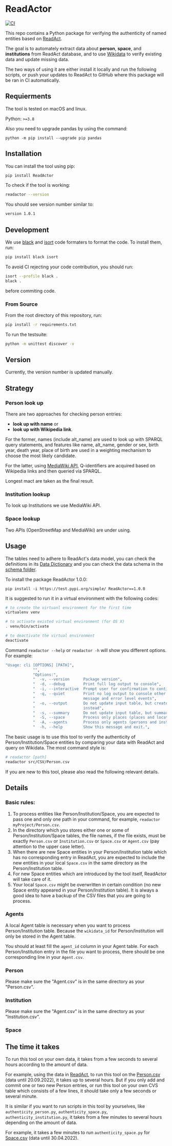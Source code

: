# ReadActor

[![CI](https://github.com/readchina/WikidataLookup/actions/workflows/ci.yml/badge.svg)](https://github.com/readchina/WikidataLookup/actions/workflows/ci.yml)

This repo contains a Python package for verifying the authenticity of named entities based on [ReadAct](https://github.com/readchina/ReadAct).

The goal is to automately extract data about **person**, **space**, and **institutions** from ReadAct database, and to use [Wikidata](https://www.wikidata.org/wiki/Wikidata:Main_Page) to verify existing data and update missing data.

The two ways of using it are either install it locally and run the following scripts, or push your updates to ReadAct to GitHub where this package will be ran in CI automatically.

## Requierments

The tool is tested on macOS and linux. 

Python: `>=3.8`

Also you need to upgrade pandas by using the command:

`python -m pip install --upgrade pip pandas`


## Installation

You can install the tool using pip:

```bash 
pip install ReadActor
```

To check if the tool is working:

```bash
readactor --version
```

You should see version number similar to:

```bash
version 1.0.1
```

## Development

We use [black](https://pypi.org/project/black/) and [isort](https://pypi.org/project/isort/) code formaters to format the code. To install them, run:

```bash
pip install black isort
```

To avoid CI rejecting your code contribution, you should run:

```bash
isort --profile black .
black .
```

before commiting code.

### From Source

From the root directory of this repository, run:

```bash
pip install -r requirements.txt
```

To run the testsuite:

```bash
python -m unittest discover -v
```

<!-- Something about which version of the programm and the first compatible ReadAct version here -->

## Version

Currently, the version number is updated manually.

<!--Every PR will trigger the release of a new version. [Python semantic release](https://python-semantic-release.readthedocs.io/en/latest/) is used for version control. 

See  [Parsing of commit logs](https://python-semantic-release.readthedocs.io/en/latest/commit-log-parsing.html#commit-log-parsing) for commit conventions.

Here is an example: -->
<!-- ToDo: an exmaple to show how to tell the CI that this is the time of a new release -->


## Strategy
### Person look up
There are two approaches for checking person entries:

- **look up with name** or
- **look up with Wikipedia link**.

For the former, names (include alt_name) are used to look up with SPARQL query statements, and features like name, alt_name, gender or sex, birth year, death year, place of birth are used in a weighting mechanism to choose the most likely candidate.

For the latter, using [MediaWiki API](https://www.mediawiki.org/wiki/API:Main_page), Q-identifiers are acquired based on Wikipedia links and then queried via SPARQL.

Longest mact are taken as the final result.

### Institution lookup
To look up Institutions we use MediaWiki API.

### Space lookup
Two APIs (OpenStreetMap and MediaWiki) are under using.


## Usage

The tables need to adhere to ReadAct's data model, you can check the definitions in its [Data Dictionary](https://github.com/readchina/ReadAct/blob/master/csv/data_dictionary.csv) and you can check the data schema in the [schema folder](https://github.com/readchina/ReadAct/tree/master/csv/schema).


<!-- ToDo: to update on pypi with the new version -->
To install the package ReadActor 1.0.0:

```
pip install -i https://test.pypi.org/simple/ ReadActor==1.0.0
```

It is suggested to run it in a virtual environment with the following codes:

```bash
# to create the virtuanl environment for the first time
virtualenv venv

# to activate existed virtual environment (for OS X)
. venv/bin/activate

# to deactivate the virtual environment
deactivate
```

Command `readactor --help` or `readactor -h` will show you different options.
For example:

```bash
"Usage: cli [OPTIONS] [PATH]",
            "",
            "Options:",
            "  -v, --version      Package version",
            "  -d, --debug        Print full log output to console",
            "  -i, --interactive  Prompt user for confirmation to continue",
            "  -q, --quiet        Print no log output to console other then completion",
            "                     message and error level events",
            "  -o, --output       Do not update input table, but create a new file at <path>",
            "                     instead",
            "  -s, --summary      Do not update input table, but summarise results in console",
            "  -S, --space        Process only places (places and locations)",
            "  -A, --agents       Process only agents (persons and institutions)",
            "  -h, --help         Show this message and exit.",
```

The basic usage is to use this tool to verify the authenticity of Person/Institution/Space entities by comparing your data with ReadAct and query on Wikidata.
The most command style is:

```bash
# readactor [path]
readactor src/CSV/Person.csv
```

If you are new to this tool, please also read the following relevant details.


## Details
### Basic rules:
1. To process entities like Person/Institution/Space, you are expected to pass one and only one path in your command, for example, `readactor myProject/Person.csv`.
2. In the directory which you stores either one or some of Person/Institution/Space tables, the file names, if the file exists, must be exactly `Person.csv` or `Institution.csv` or `Space.csv` or `Agent.csv` (pay attention to the upper case letter).
3. When there are new Space entities in your Person/Institution table which has no corresponding entry in ReadAct, you are expected to include the new entities in your local `Space.csv` in the same directory as the Person/Institution table.
4. For new Space entities which are introduced by the tool itself, ReadActor will take care of it.
5. Your local `Space.csv` might be overwritten in certain condition (no new Space entity appeared in your Person/Institution table). It is always a good idea to have a backup of the CSV files that you are going to process.


### Agents

<!-- -->

A local Agent table is necessary when you want to process Person/Institution table. Because the `wikidata_id` for Person/Institution will only be stored in the Agent table.

You should at least fill the `agent_id` column in your Agent table. For each Person/Institution entry in the file you want to process, there should be one corresponding line in your `Agent.csv`.

### Person

Please make sure the "Agent.csv" is in the same directory as your "Person.csv".

### Institution

Please make sure the "Agent.csv" is in the same directory as your "Institution.csv".

### Space





## The time it takes
To run this tool on your own data, it takes from a few seconds to several hours according to the amount of data.

For example, using the data in [ReadAct](https://github.com/readchina/ReadAct), to run this tool on the [Person.csv](https://raw.githubusercontent.com/readchina/ReadAct/2.0-RC-patch/csv/data/Person.csv) (data until 20.09.2022), it takes up to several hours. But if you only add and commit one or two new Person entries, or run this tool on your own CVS table which consists of a few lines, it should take only a few seconds or several minute.

It is similar if you want to run scripts in this tool by yourselves, like `authenticity_person.py`, `authenticity_space.py`, `authenticity_institution.py`, it takes from a few minutes to several hours depending on the amount of data. 

For example, it takes a few minutes to run `authenticity_space.py` for [Space.csv](https://github.com/readchina/ReadAct/blob/master/csv/data/Space.csv) (data until 30.04.2022).

